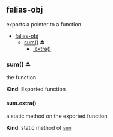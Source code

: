 <a name="module_falias-obj"></a>
## falias-obj
exports a pointer to a function


* [falias-obj](#module_falias-obj)
    * [sum()](#exp_module_falias-obj--sum) ⏏
        * [.extra()](#module_falias-obj--sum.extra)

<a name="exp_module_falias-obj--sum"></a>
### sum() ⏏
the function

**Kind**: Exported function  
<a name="module_falias-obj--sum.extra"></a>
#### sum.extra()
a static method on the exported function

**Kind**: static method of <code>[sum](#exp_module_falias-obj--sum)</code>  
